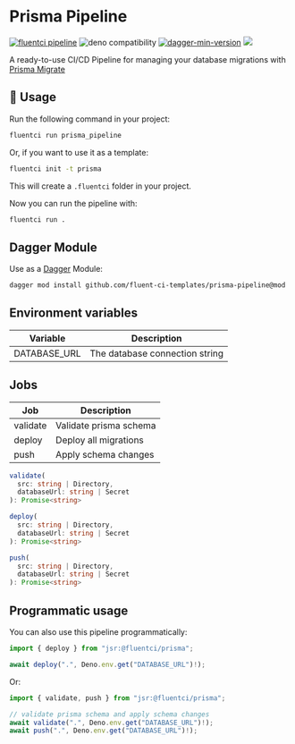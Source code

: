 # Prisma Pipeline

[![fluentci pipeline](https://shield.fluentci.io/x/prisma_pipeline)](https://pkg.fluentci.io/prisma_pipeline)
![deno compatibility](https://shield.deno.dev/deno/^1.42)
[![dagger-min-version](https://shield.fluentci.io/dagger/v0.11.7)](https://dagger.io)
[![](https://img.shields.io/codecov/c/gh/fluent-ci-templates/prisma-pipeline)](https://codecov.io/gh/fluent-ci-templates/prisma-pipeline)

A ready-to-use CI/CD Pipeline for managing your database migrations with [Prisma Migrate](https://www.prisma.io/docs/guides/migrate)

## 🚀 Usage

Run the following command in your project:

```bash
fluentci run prisma_pipeline
```

Or, if you want to use it as a template:

```bash
fluentci init -t prisma
```

This will create a `.fluentci` folder in your project.

Now you can run the pipeline with:

```bash
fluentci run .
```

## Dagger Module

Use as a [Dagger](https://dagger.io) Module:

```bash
dagger mod install github.com/fluent-ci-templates/prisma-pipeline@mod
```

## Environment variables

| Variable         | Description                    |
| ---------------- | ------------------------------ |
| DATABASE_URL     | The database connection string |

## Jobs

| Job       | Description               |
| --------- | ------------------------- |
| validate  | Validate prisma schema    |
| deploy    | Deploy all migrations     |
| push      | Apply schema changes      |

```typescript
validate(
  src: string | Directory,
  databaseUrl: string | Secret
): Promise<string>

deploy(
  src: string | Directory,
  databaseUrl: string | Secret
): Promise<string>

push(
  src: string | Directory,
  databaseUrl: string | Secret
): Promise<string>
```

## Programmatic usage

You can also use this pipeline programmatically:

```ts
import { deploy } from "jsr:@fluentci/prisma";

await deploy(".", Deno.env.get("DATABASE_URL")!);
```

Or:

```ts
import { validate, push } from "jsr:@fluentci/prisma";

// validate prisma schema and apply schema changes
await validate(".", Deno.env.get("DATABASE_URL")!);
await push(".", Deno.env.get("DATABASE_URL")!);
```
